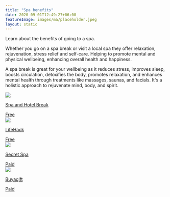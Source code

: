 ```yaml
---
title: "Spa benefits"
date: 2020-09-01T12:49:27+06:00
featureImage: images/ma/placeholder.jpeg
layout: static
---
```


Learn about the benefits of going to a spa.

Whether you go on a spa break or visit a local spa they offer relaxation, rejuvenation, stress relief and self-care. Helping to promote mental and physical wellbeing, enhancing overall health and happiness.

A spa break is great for your wellbeing as it reduces stress, improves sleep, boosts circulation, detoxifies the body, promotes relaxation, and enhances mental health through treatments like massages, saunas, and facials. It's a holistic approach to rejuvenate mind, body, and spirit.

<a class="ma-link" href="https://www.spaandhotelbreak.co.uk/blog/5-health-benefits-spa-break/"><div class="ma-card ma-card-Health"><div class="ma-icon"><img src ="/images/Icon-check - health - opacity.svg"/></div><div class="ma-name"><p>Spa and Hotel Break</p></div><div class="ma-paid-text"><span>Free</span></div></div></a><a class="ma-link" href="https://www.lifehack.org/articles/lifestyle/10-irresistible-health-benefits-spa-baths.html"><div class="ma-card ma-card-Health"><div class="ma-icon"><img src ="/images/Icon-check - health - opacity.svg"/></div><div class="ma-name"><p>LifeHack</p></div><div class="ma-paid-text"><span>Free</span></div></div></a><a class="ma-link" href="https://secretspa.co.uk/"><div class="ma-card ma-card-Health"><div class="ma-icon"><img src ="/images/Icon-pound - health - opacity.svg"/></div><div class="ma-name"><p>Secret Spa</p></div><div class="ma-paid-text"><span>Paid</span></div></div></a><a class="ma-link" href="https://www.awin1.com/cread.php?awinmid=273&awinaffid=1198638&ued=https%3A%2F%2Fwww.buyagift.co.uk%2Fspa-and-beauty%2Fspa-day"><div class="ma-card ma-card-Health"><div class="ma-icon"><img src ="/images/Icon-pound - health - opacity.svg"/></div><div class="ma-name"><p>Buyagift</p></div><div class="ma-paid-text"><span>Paid</span></div></div></a>  

<br/><br/>






